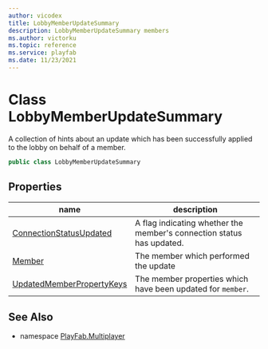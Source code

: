 ```yaml
---
author: vicodex
title: LobbyMemberUpdateSummary
description: LobbyMemberUpdateSummary members
ms.author: victorku
ms.topic: reference
ms.service: playfab
ms.date: 11/23/2021
---
```


# Class LobbyMemberUpdateSummary

A collection of hints about an update which has been successfully applied to the lobby on behalf of a member.

```csharp
public class LobbyMemberUpdateSummary
```

## Properties

| name | description |
| --- | --- |
| [ConnectionStatusUpdated](LobbyMemberUpdateSummary/ConnectionStatusUpdated.md) | A flag indicating whether the member's connection status has updated. |
| [Member](LobbyMemberUpdateSummary/Member.md) | The member which performed the update |
| [UpdatedMemberPropertyKeys](LobbyMemberUpdateSummary/UpdatedMemberPropertyKeys.md) | The member properties which have been updated for `member`. |

## See Also

* namespace [PlayFab.Multiplayer](../PlayFabMultiplayerSDK.md)
